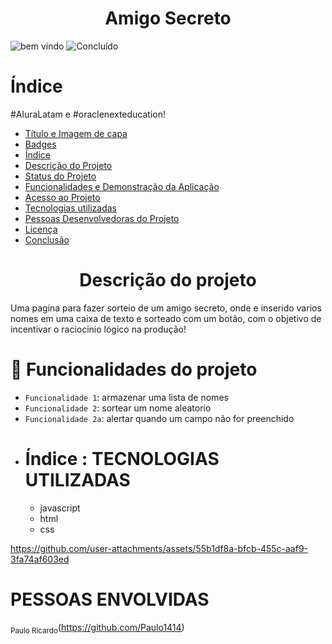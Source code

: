 <h1 align="center"> Amigo Secreto </h1>

![bem vindo](https://github.com/user-attachments/assets/9d05a1f1-d097-4127-b3bb-0b01e594fc24)
![Concluído](http://img.shields.io/static/v1?label=STATUS&message=%20CONCLUÍDO&color=GREEN&style=for-the-badge)
# Índice 

#AluraLatam e #oraclenexteducation!

* [Título e Imagem de capa](#Título-e-Imagem-de-capa)
* [Badges](#badges)
* [Índice](#índice)
* [Descrição do Projeto](#descrição-do-projeto)
* [Status do Projeto](#status-do-Projeto)
* [Funcionalidades e Demonstração da Aplicação](#funcionalidades-e-demonstração-da-aplicação)
* [Acesso ao Projeto](#acesso-ao-projeto)
* [Tecnologias utilizadas](#tecnologias-utilizadas)
* [Pessoas Desenvolvedoras do Projeto](#pessoas-desenvolvedoras)
* [Licença](#licença)
* [Conclusão](#conclusão)

<h1 align="center"> Descrição do projeto </h1>

Uma pagina para fazer sorteio de um amigo secreto, onde e inserido varios nomes em uma caixa de texto e sorteado com um botão, com o objetivo de incentivar o raciocinio lógico na produção!

# :hammer: Funcionalidades do projeto

- `Funcionalidade 1`: armazenar uma lista de nomes
- `Funcionalidade 2`: sortear um nome aleatorio
- `Funcionalidade 2a`: alertar quando um campo não for preenchido
- 
  # Índice : TECNOLOGIAS UTILIZADAS
  - javascript
  - html
  - css

  




https://github.com/user-attachments/assets/55b1df8a-bfcb-455c-aaf9-3fa74af603ed



# PESSOAS ENVOLVIDAS

<sub>Paulo Ricardo</sub>(https://github.com/Paulo1414) 

    
